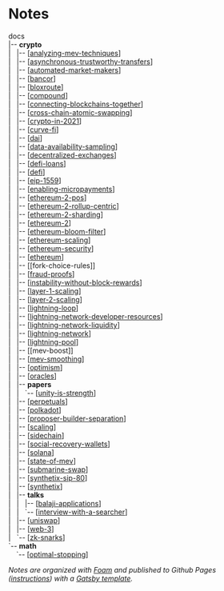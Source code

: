 # Notes

docs<br />
|-- **crypto** <br />
|&nbsp;&nbsp;&nbsp;|-- [[analyzing-mev-techniques]]<br />
|&nbsp;&nbsp;&nbsp;|-- [[asynchronous-trustworthy-transfers]]<br />
|&nbsp;&nbsp;&nbsp;|-- [[automated-market-makers]]<br />
|&nbsp;&nbsp;&nbsp;|-- [[bancor]]<br />
|&nbsp;&nbsp;&nbsp;|-- [[bloxroute]]<br />
|&nbsp;&nbsp;&nbsp;|-- [[compound]]<br />
|&nbsp;&nbsp;&nbsp;|-- [[connecting-blockchains-together]]<br />
|&nbsp;&nbsp;&nbsp;|-- [[cross-chain-atomic-swapping]]<br />
|&nbsp;&nbsp;&nbsp;|-- [[crypto-in-2021]]<br />
|&nbsp;&nbsp;&nbsp;|-- [[curve-fi]]<br />
|&nbsp;&nbsp;&nbsp;|-- [[dai]]<br />
|&nbsp;&nbsp;&nbsp;|-- [[data-availability-sampling]]<br />
|&nbsp;&nbsp;&nbsp;|-- [[decentralized-exchanges]]<br />
|&nbsp;&nbsp;&nbsp;|-- [[defi-loans]]<br />
|&nbsp;&nbsp;&nbsp;|-- [[defi]]<br />
|&nbsp;&nbsp;&nbsp;|-- [[eip-1559]]<br />
|&nbsp;&nbsp;&nbsp;|-- [[enabling-micropayments]]<br />
|&nbsp;&nbsp;&nbsp;|-- [[ethereum-2-pos]]<br />
|&nbsp;&nbsp;&nbsp;|-- [[ethereum-2-rollup-centric]]<br />
|&nbsp;&nbsp;&nbsp;|-- [[ethereum-2-sharding]]<br />
|&nbsp;&nbsp;&nbsp;|-- [[ethereum-2]]<br />
|&nbsp;&nbsp;&nbsp;|-- [[ethereum-bloom-filter]]<br />
|&nbsp;&nbsp;&nbsp;|-- [[ethereum-scaling]]<br />
|&nbsp;&nbsp;&nbsp;|-- [[ethereum-security]]<br />
|&nbsp;&nbsp;&nbsp;|-- [[ethereum]]<br />
|&nbsp;&nbsp;&nbsp;|-- [[fork-choice-rules]]<br />
|&nbsp;&nbsp;&nbsp;|-- [[fraud-proofs]]<br />
|&nbsp;&nbsp;&nbsp;|-- [[instability-without-block-rewards]]<br />
|&nbsp;&nbsp;&nbsp;|-- [[layer-1-scaling]]<br />
|&nbsp;&nbsp;&nbsp;|-- [[layer-2-scaling]]<br />
|&nbsp;&nbsp;&nbsp;|-- [[lightning-loop]]<br />
|&nbsp;&nbsp;&nbsp;|-- [[lightning-network-developer-resources]]<br />
|&nbsp;&nbsp;&nbsp;|-- [[lightning-network-liquidity]]<br />
|&nbsp;&nbsp;&nbsp;|-- [[lightning-network]]<br />
|&nbsp;&nbsp;&nbsp;|-- [[lightning-pool]]<br />
|&nbsp;&nbsp;&nbsp;|-- [[mev-boost]]<br />
|&nbsp;&nbsp;&nbsp;|-- [[mev-smoothing]]<br />
|&nbsp;&nbsp;&nbsp;|-- [[optimism]]<br />
|&nbsp;&nbsp;&nbsp;|-- [[oracles]]<br />
|&nbsp;&nbsp;&nbsp;|-- **papers**<br />
|&nbsp;&nbsp;&nbsp;|&nbsp;&nbsp;&nbsp;\`-- [[unity-is-strength]]<br />
|&nbsp;&nbsp;&nbsp;|-- [[perpetuals]]<br />
|&nbsp;&nbsp;&nbsp;|-- [[polkadot]]<br />
|&nbsp;&nbsp;&nbsp;|-- [[proposer-builder-separation]]<br />
|&nbsp;&nbsp;&nbsp;|-- [[scaling]]<br />
|&nbsp;&nbsp;&nbsp;|-- [[sidechain]]<br />
|&nbsp;&nbsp;&nbsp;|-- [[social-recovery-wallets]]<br />
|&nbsp;&nbsp;&nbsp;|-- [[solana]]<br />
|&nbsp;&nbsp;&nbsp;|-- [[state-of-mev]]<br />
|&nbsp;&nbsp;&nbsp;|-- [[submarine-swap]]<br />
|&nbsp;&nbsp;&nbsp;|-- [[synthetix-sip-80]]<br />
|&nbsp;&nbsp;&nbsp;|-- [[synthetix]]<br />
|&nbsp;&nbsp;&nbsp;|-- **talks**<br />
|&nbsp;&nbsp;&nbsp;|&nbsp;&nbsp;&nbsp;|-- [[balaji-applications]]<br />
|&nbsp;&nbsp;&nbsp;|&nbsp;&nbsp;&nbsp;\`-- [[interview-with-a-searcher]]<br />
|&nbsp;&nbsp;&nbsp;|-- [[uniswap]]<br />
|&nbsp;&nbsp;&nbsp;|-- [[web-3]]<br />
|&nbsp;&nbsp;&nbsp;\`-- [[zk-snarks]]<br />
\`-- **math**<br />
&nbsp;&nbsp;&nbsp; \`-- [[optimal-stopping]]<br />

_Notes are organized with [Foam](https://foambubble.github.io/) and published to Github Pages ([instructions](https://foambubble.github.io/foam/publishing/publish-to-github-pages.html)) with a [Gatsby template](https://github.com/mathieudutour/foam-gatsby-template)._

[//begin]: # "Autogenerated link references for markdown compatibility"
[analyzing-mev-techniques]: docs/crypto/analyzing-mev-techniques "Analyzing MEV Transactions"
[asynchronous-trustworthy-transfers]: docs/crypto/asynchronous-trustworthy-transfers "Asynchronous Trustworthy Transfers"
[automated-market-makers]: docs/crypto/automated-market-makers "Automated Market Makers (AMM)"
[bancor]: docs/crypto/bancor "Bancor"
[bloxroute]: docs/crypto/bloxroute "bloXroute"
[compound]: docs/crypto/compound "Compound"
[connecting-blockchains-together]: docs/crypto/connecting-blockchains-together "Connecting Blockchains Together"
[cross-chain-atomic-swapping]: docs/crypto/cross-chain-atomic-swapping "Cross-Chain Atomic Swapping"
[crypto-in-2021]: docs/crypto/crypto-in-2021 "Crypto in 2021"
[curve-fi]: docs/crypto/curve-fi "Curve Finance"
[dai]: docs/crypto/dai "Dai (Stablecoin)"
[data-availability-sampling]: docs/crypto/data-availability-sampling "Data Availability Sampling"
[decentralized-exchanges]: docs/crypto/decentralized-exchanges "Decentralized Exchanges"
[defi-loans]: docs/crypto/defi-loans "DeFi"
[defi]: docs/crypto/defi "DeFi"
[eip-1559]: docs/crypto/eip-1559 "EIP 1559"
[enabling-micropayments]: docs/crypto/enabling-micropayments "Enabling Micropayments"
[ethereum-2-pos]: docs/crypto/ethereum-2-pos "Ethereum 2: Proof of Stake"
[ethereum-2-rollup-centric]: docs/crypto/ethereum-2-rollup-centric "Ethereum 2: Rollup-Centric Roadmap"
[ethereum-2-sharding]: docs/crypto/ethereum-2-sharding "Ethereum 2: Sharding"
[ethereum-2]: docs/crypto/ethereum-2 "Ethereum 2"
[ethereum-bloom-filter]: docs/crypto/ethereum-bloom-filter "Ethereum Bloom Filter"
[ethereum-scaling]: docs/crypto/ethereum-scaling "Ethereum Scaling"
[ethereum-security]: docs/crypto/ethereum-security "Ethereum Security"
[ethereum]: docs/crypto/ethereum "Ethereum"
[fraud-proofs]: docs/crypto/fraud-proofs "Fraud Proofs"
[instability-without-block-rewards]: docs/crypto/instability-without-block-rewards "Instability Without Block Rewards"
[layer-1-scaling]: docs/crypto/layer-1-scaling "Layer-1 Scaling"
[layer-2-scaling]: docs/crypto/layer-2-scaling "Layer-2 Scaling"
[lightning-loop]: docs/crypto/lightning-loop "Lightning Loop"
[lightning-network-developer-resources]: docs/crypto/lightning-network-developer-resources "Lightning Network Developer Resources"
[lightning-network-liquidity]: docs/crypto/lightning-network-liquidity "Lightning Network Liquidity"
[lightning-network]: docs/crypto/lightning-network "Lightning"
[lightning-pool]: docs/crypto/lightning-pool "Lightning Pool"
[mev-smoothing]: docs/crypto/mev-smoothing "MEV Smoothing"
[optimism]: docs/crypto/optimism "Optimism"
[oracles]: docs/crypto/oracles "Oracles"
[unity-is-strength]: docs/crypto/papers/unity-is-strength "Unity is Strength: A Formalization of Cross-Domain Maximal Extractable Value"
[perpetuals]: docs/crypto/perpetuals "Perpetuals"
[polkadot]: docs/crypto/polkadot "Polkadot"
[proposer-builder-separation]: docs/crypto/proposer-builder-separation "Proposer Builder Separation"
[scaling]: docs/crypto/scaling "Scaling"
[sidechain]: docs/crypto/sidechain "Sidechains"
[social-recovery-wallets]: docs/crypto/social-recovery-wallets "Social Recovery Wallets"
[solana]: docs/crypto/solana "Solana"
[state-of-mev]: docs/crypto/state-of-mev "State of MEV"
[submarine-swap]: docs/crypto/submarine-swap "Submarine Swap"
[synthetix-sip-80]: docs/crypto/synthetix-sip-80 "Synthetix: SIP 80 (Synthetic Futures)"
[synthetix]: docs/crypto/synthetix "Synthetix"
[balaji-applications]: docs/crypto/talks/balaji-applications "Balaji Srinivasan: Applications: Today & 2025"
[interview-with-a-searcher]: docs/crypto/talks/interview-with-a-searcher "Interview with a Searcher - with MEV Senpai and Hasu"
[uniswap]: docs/crypto/uniswap "Uniswap (V1)"
[web-3]: docs/crypto/web-3 "Web 3.0"
[zk-snarks]: docs/crypto/zk-snarks "zk-SNARKs"
[optimal-stopping]: docs/math/optimal-stopping "Optimal Stopping"
[//end]: # "Autogenerated link references"
